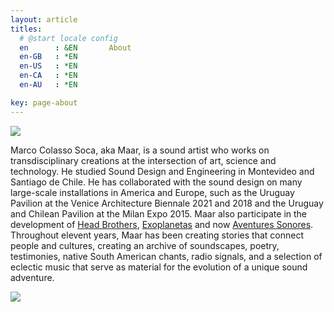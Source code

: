 ```yaml
---
layout: article
titles:
  # @start locale config
  en      : &EN       About
  en-GB   : *EN
  en-US   : *EN
  en-CA   : *EN
  en-AU   : *EN

key: page-about
---
```

<div class="card">
  <div class="card__image">
    <img class="image" src="https://ipfs.io/ipfs/QmNj3AgbQdv5ZAYttMpCDEXoB8Ugxz5T1LdYUvUJtBQFuH?filename=Maar_Profile_Square.png"/>
  </div>
</div>

Marco Colasso Soca, aka Maar, is a sound artist who works on transdisciplinary creations at the intersection of art, science and technology. He studied Sound Design and Engineering in Montevideo and Santiago de Chile. He has collaborated with the sound design on many large-scale installations in America and Europe, such as the Uruguay Pavilion at the Venice Architecture Biennale 2021 and 2018 and the Uruguay and Chilean Pavilion at the Milan Expo 2015. Maar also participate in the development of <a href="http://headbrothers.com" rel="Head Brothers Home Page" target="_blank">Head Brothers</a>, <a href="http://headbrothers.com/exoplanetas" rel="Exoplanetas Page" target="_blank">Exoplanetas</a> and now <a href="https://linkr.bio/aventuresonores" rel="Aventures Linktree" target="_blank">Aventures Sonores</a>. Throughout elevent years, Maar has been creating stories that connect people and cultures, creating an archive of soundscapes, poetry, testimonies, native South American chants, radio signals, and a selection of eclectic music that serve as material for the evolution of a unique sound adventure.




<div class="card">
  <div class="card__image">
    <img class="image" src="https://ipfs.io/ipfs/QmaaWJq8uFTKkSjUsTiRJ5AuyjaPPZMWhJ794MaiRHGVYx?filename=maar-earth.jpeg
"/>
  </div>
</div>
